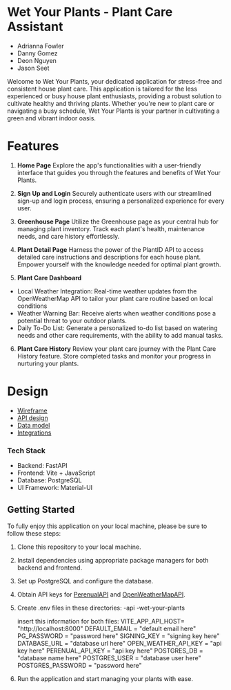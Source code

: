 # Wet Your Plants - Plant Care Assistant

- Adrianna Fowler
- Danny Gomez
- Deon Nguyen
- Jason Seet

Welcome to Wet Your Plants, your dedicated application for stress-free and consistent house plant care. This application is tailored for the less experienced or busy house plant enthusiasts, providing a robust solution to cultivate healthy and thriving plants. Whether you're new to plant care or navigating a busy schedule, Wet Your Plants is your partner in cultivating a green and vibrant indoor oasis.

# Features

1) **Home Page**
Explore the app's functionalities with a user-friendly interface that guides you through the features and benefits of Wet Your Plants.

2) **Sign Up and Login**
Securely authenticate users with our streamlined sign-up and login process, ensuring a personalized experience for every user.

3) **Greenhouse Page**
Utilize the Greenhouse page as your central hub for managing plant inventory. Track each plant's health, maintenance needs, and care history effortlessly.

4) **Plant Detail Page**
Harness the power of the PlantID API to access detailed care instructions and descriptions for each house plant. Empower yourself with the knowledge needed for optimal plant growth.

5) **Plant Care Dashboard**
- Local Weather Integration: Real-time weather updates from the OpenWeatherMap API to tailor your plant care routine based on local conditions
- Weather Warning Bar: Receive alerts when weather conditions pose a potential threat to your outdoor plants.
- Daily To-Do List: Generate a personalized to-do list based on watering needs and other care requirements, with the ability to add manual tasks.

6) **Plant Care History**
Review your plant care journey with the Plant Care History feature. Store completed tasks and monitor your progress in nurturing your plants.

# Design

- [Wireframe](docs/Wireframe.svg)
- [API design](docs/apis.md)
- [Data model](docs/data-model.md)
- [Integrations](docs/integrations.md)

### Tech Stack
 - Backend: FastAPI
 - Frontend: Vite + JavaScript
 - Database: PostgreSQL
 - UI Framework: Material-UI

## Getting Started

To fully enjoy this application on your local machine, please be sure to follow these steps:

1. Clone this repository to your local machine.
2. Install dependencies using appropriate package managers for both backend and frontend.
3. Set up PostgreSQL and configure the database.
4. Obtain API keys for [PerenualAPI](https://perenual.com/docs/api) and [OpenWeatherMapAPI](https://openweathermap.org/api).
5. Create .env files in these directories:
    -api
    -wet-your-plants
    
    insert this information for both files:
    VITE_APP_API_HOST= "http://localhost:8000"
        DEFAULT_EMAIL = "default email here"
        PG_PASSWORD = "password here"
        SIGNING_KEY = "signing key here"
        DATABASE_URL = "database url here"
        OPEN_WEATHER_API_KEY = "api key here"
        PERENUAL_API_KEY = "api key here"
        POSTGRES_DB = "database name here"
        POSTGRES_USER = "database user here"
        POSTGRES_PASSWORD = "password here"

5. Run the application and start managing your plants with ease.
